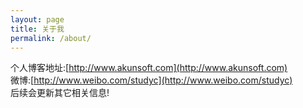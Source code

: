 ```yaml
---
layout: page
title: 关于我
permalink: /about/
---
```

个人博客地址:[http://www.akunsoft.com](http://www.akunsoft.com)<br/>
微博:[http://www.weibo.com/studyc](http://www.weibo.com/studyc)<br/>
后续会更新其它相关信息!
      